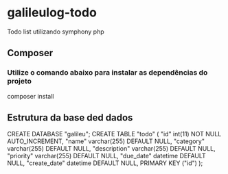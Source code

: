 # galileulog-todo
Todo list utilizando symphony php

## Composer
### Utilize o comando abaixo para instalar as dependências do projeto
composer install

## Estrutura da base ded dados

CREATE DATABASE "galileu";
CREATE TABLE "todo" (
  "id" int(11) NOT NULL AUTO_INCREMENT,
  "name" varchar(255) DEFAULT NULL,
  "category" varchar(255) DEFAULT NULL,
  "description" varchar(255) DEFAULT NULL,
  "priority" varchar(255) DEFAULT NULL,
  "due_date" datetime DEFAULT NULL,
  "create_date" datetime DEFAULT NULL,
  PRIMARY KEY ("id")
);
